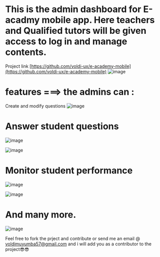 # This is the admin dashboard for E-acadmy mobile app. Here  teachers and Qualified tutors will be given access to log in and manage contents.
 Project link [https://github.com/voldi-ux/e-academy-mobile](https://github.com/voldi-ux/e-academy-mobile) 
 ![image](https://github.com/S-ciz/e-academy-1/assets/95995178/5ec1b634-3367-48c0-ab07-b2b20050964a)

# features ===> the admins can :
 Create and modify questions 
![image](https://github.com/S-ciz/e-academy-1/assets/95995178/e4742042-181d-4f5b-bf86-1933d7953944)

# Answer student questions 
![image](https://github.com/S-ciz/e-academy-1/assets/95995178/dcf0ccfc-267d-4e9a-a77c-4bc7eb3ab6cd) 

![image](https://github.com/S-ciz/e-academy-1/assets/95995178/1704c852-6825-48dd-a196-3ede3400cb18)

# Monitor student performance 
![image](https://github.com/S-ciz/e-academy-1/assets/95995178/6bb53db1-6376-440e-8b89-5b50014a8bee) 

![image](https://github.com/S-ciz/e-academy-1/assets/95995178/56048e1e-0f4d-45d6-91b7-fa5d80cc2030)

# And many more. 
![image](https://github.com/S-ciz/e-academy-1/assets/95995178/caeaea64-4d5c-47f0-b781-b44bd5712a3d)


Feel free to fork the prject and contribute or send me an email @ voldimuyumba57@gmail.com and i will add you as a contributor to the project😎😎 
